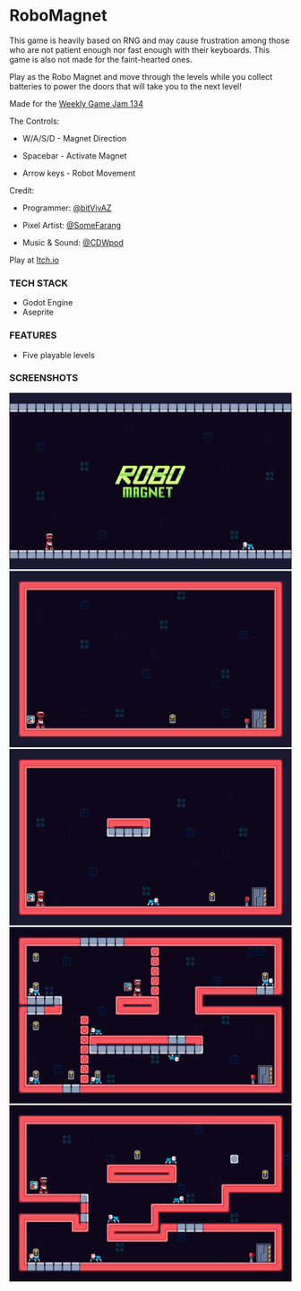 # RoboMagnet
This game is heavily based on RNG and may cause frustration among those who are not patient enough nor fast enough with their keyboards. This game is also not made for the faint-hearted ones. 

Play as the Robo Magnet and move through the levels while you collect batteries to power the doors that will take you to the next level!

Made for the [Weekly Game Jam 134](https://itch.io/jam/weekly-game-jam-134)

The Controls:

- W/A/S/D - Magnet Direction

- Spacebar - Activate Magnet

- Arrow keys - Robot Movement

Credit:

- Programmer: [@bitVivAZ](https://bitvivaz.itch.io/)

- Pixel Artist: [@SomeFarang](https://somefarang.itch.io/)

- Music & Sound: [@CDWpod](https://cdwpod.itch.io/)

Play at [Itch.io](https://bitvivaz.itch.io/robomagnet)
### TECH STACK

- Godot Engine
- Aseprite

### FEATURES

- Five playable levels

### SCREENSHOTS

![](screenshots/main.png)
![](screenshots/level01.png)
![](screenshots/level02.png)
![](screenshots/level04.png)
![](screenshots/level05.png)
